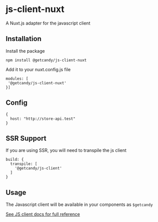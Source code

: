 # js-client-nuxt
A Nuxt.js adapter for the javascript client

## Installation

Install the package

```
npm install @getcandy/js-client-nuxt
```

Add it to your nuxt.config.js file

```
modules: [
 '@getcandy/js-client-nuxt'
}]
```

## Config

```
{
  host: "http://store-api.test"
}
```

## SSR Support

If you are using SSR, you will need to transpile the js client

```
build: {
  transpile: [
    '@getcandy/js-client'
  ]
}
```

## Usage
 
The Javascript client will be available in your components as `$getcandy`

[See JS client docs for full reference](https://github.com/getcandy/js-client)
